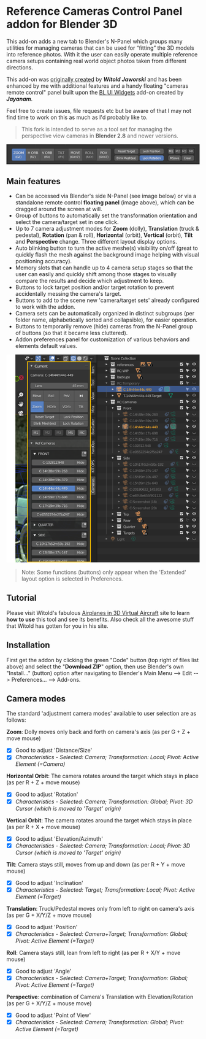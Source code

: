 # Reference Cameras Control Panel addon for Blender 3D

This add-on adds a new tab to Blender's N-Panel which groups many utilities for managing cameras that can be used for “fitting” the 3D models into reference photos. With it the user can easily operate multiple reference camera setups containing real world object photos taken from different directions. 

This add-on was [originally created](http://airplanes3d.net/scripts-257_e.xml) by ***Witold Jaworski*** and has been enhanced by me with additional features and a handy floating "cameras remote control" panel built upon the [BL UI Widgets](https://github.com/jayanam/bl_ui_widgets) add-on created by ***Jayanam***. 

Feel free to create issues, file requests etc but be aware of that I may not find time to work on this as much as I'd probably like to. 

> This fork is intended to serve as a tool set for managing the perspective view cameras in **Blender 2.8** and newer versions.

![floating panel](https://github.com/mmmrqs/media/blob/main/fpanel_sample.png)


## Main features

- Can be accessed via Blender's side N-Panel (see image below) or via a standalone remote control **floating panel** (image above), which can be dragged around the screen at will.
- Group of buttons to automatically set the transformation orientation and select the camera/target set in one click.
- Up to 7 camera adjustment modes for **Zoom** (dolly), **Translation** (truck & pedestal), **Rotation** (pan & roll), **Horizontal** (orbit), **Vertical** (orbit), **Tilt** and **Perspective** change.  Three different layout display options.
- Auto blinking button to turn the active meshe(s) visibility on/off (great to quickly flash the mesh against the background image helping with visual positioning accuracy).
- Memory slots that can handle up to 4 camera setup stages so that the user can easily and quickly shift among those stages to visually compare the results and decide which adjustment to keep.
- Buttons to lock target position and/or target rotation to prevent accidentally messing the camera's target.
- Buttons to add to the scene new 'camera/target sets' already configured to work with the addon.
- Camera sets can be automatically organized in distinct subgroups (per folder name, alphabetically sorted and collapsible), for easier operation.
- Buttons to temporarily remove (hide) cameras from the N-Panel group of buttons (so that it became less cluttered).
- Addon preferences panel for customization of various behaviors and elements default values.

![n-side panel](https://github.com/mmmrqs/media/blob/main/npanel_sample.png)

> Note: Some functions (buttons) only appear when the 'Extended' layout option is selected in Preferences.


## Tutorial

Please visit Witold's fabulous [Airplanes in 3D Virtual Aircraft](http://airplanes3d.net/scripts-257_e.xml) site to learn **how to use** this tool and see its benefits. Also check all the awesome stuff that Witold has gotten for you in his site.


## Installation
First get the addon by clicking the green "Code" button (top right of files list above) and select the "**Download ZIP**" option, then use Blender's own "Install..." (button) option after navigating to Blender's Main Menu --> Edit --> Preferences... --> Add-ons.


## Camera modes

The standard 'adjustment camera modes' available to user selection are as follows:

**Zoom**: Dolly moves only back and forth on camera's axis (as per G + Z + move mouse)
- [x] Good to adjust 'Distance/Size'
- [x] *Characteristics - Selected: Camera; Transformation: Local; Pivot: Active Element (=Camera)*

**Horizontal Orbit**: The camera rotates around the target which stays in place (as per R + Z + move mouse)
- [x] Good to adjust 'Rotation'
- [x] *Characteristics - Selected: Camera; Transformation: Global; Pivot: 3D Cursor (which is moved to 'Target' origin)*

**Vertical Orbit**: The camera rotates around the target which stays in place (as per R + X + move mouse)
- [x] Good to adjust 'Elevation/Azimuth'
- [x] *Characteristics - Selected: Camera; Transformation: Local; Pivot: 3D Cursor (which is moved to 'Target' origin)*

**Tilt**: Camera stays still, moves from up and down (as per R + Y + move mouse)
- [x] Good to adjust 'Inclination'
- [x] *Characteristics - Selected: Target; Transformation: Local; Pivot: Active Element (=Target)*

**Translation**: Truck/Pedestal moves only from left to right on camera's axis (as per G + X/Y/Z + move mouse)
- [x] Good to adjust 'Position'
- [x] *Characteristics - Selected: Camera+Target; Transformation: Global; Pivot: Active Element (=Target)*

**Roll**: Camera stays still, lean from left to right (as per R + X/Y + move mouse)
- [x] Good to adjust 'Angle'
- [x] *Characteristics - Selected: Camera+Target; Transformation: Global; Pivot: Active Element (=Target)*

**Perspective**: combination of Camera's Translation with Elevation/Rotation (as per G + X/Y/Z + mouse move)
- [x] Good to adjust 'Point of View'
- [x] *Characteristics - Selected: Camera; Transformation: Global; Pivot: Active Element (=Target)*
